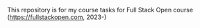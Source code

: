 This repository is for my course tasks for Full Stack Open course (https://fullstackopen.com, 2023-)
